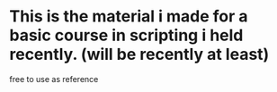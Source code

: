 # This is the material i made for a basic course in scripting i held recently. (will be recently at least)

free to use as reference
